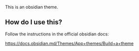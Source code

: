 This is an obsidian theme.

## How do I use this?
Follow the instructions in the official obsidian docs:

https://docs.obsidian.md/Themes/App+themes/Build+a+theme
